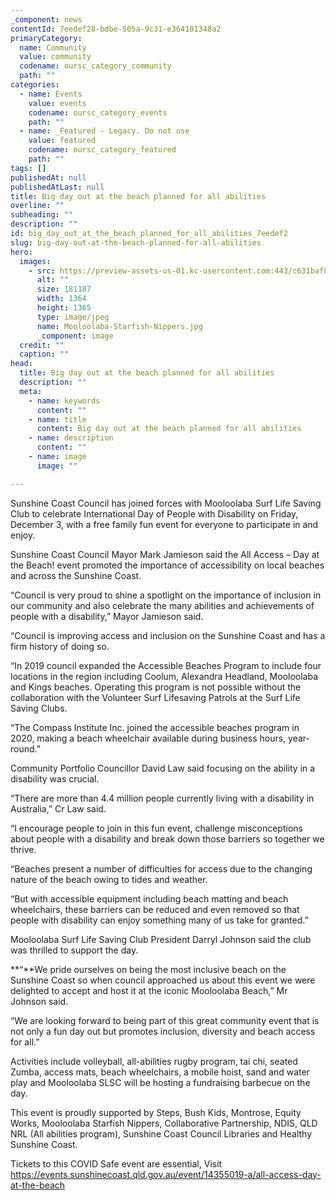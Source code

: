 ```yaml
---
_component: news
contentId: 7eedef28-bdbe-505a-9c31-e364101348a2
primaryCategory:
  name: Community
  value: community
  codename: oursc_category_community
  path: ""
categories:
  - name: Events
    value: events
    codename: oursc_category_events
    path: ""
  - name: _Featured - Legacy. Do not use
    value: featured
    codename: oursc_category_featured
    path: ""
tags: []
publishedAt: null
publishedAtLast: null
title: Big day out at the beach planned for all abilities
overline: ""
subheading: ""
description: ""
id: big_day_out_at_the_beach_planned_for_all_abilities_7eedef2
slug: big-day-out-at-the-beach-planned-for-all-abilities
hero:
  images:
    - src: https://preview-assets-us-01.kc-usercontent.com:443/c631baf8-1b46-001f-580c-d0001b68b4a8/f8502971-522d-4d3a-8ab2-1f418cfd2957/Mooloolaba-Starfish-Nippers.jpg
      alt: ""
      size: 181187
      width: 1364
      height: 1365
      type: image/jpeg
      name: Mooloolaba-Starfish-Nippers.jpg
      _component: image
  credit: ""
  caption: ""
head:
  title: Big day out at the beach planned for all abilities
  description: ""
  meta:
    - name: keywords
      content: ""
    - name: title
      content: Big day out at the beach planned for all abilities
    - name: description
      content: ""
    - name: image
      image: ""

---
```

Sunshine Coast Council has joined forces with Mooloolaba Surf Life Saving Club to celebrate International Day of People with Disability on Friday, December 3, with a free family fun event for everyone to participate in and enjoy.

Sunshine Coast Council Mayor Mark Jamieson said the All Access – Day at the Beach! event promoted the importance of accessibility on local beaches and across the Sunshine Coast.

“Council is very proud to shine a spotlight on the importance of inclusion in our community and also celebrate the many abilities and achievements of people with a disability,” Mayor Jamieson said.

“Council is improving access and inclusion on the Sunshine Coast and has a firm history of doing so.

“In 2019 council expanded the Accessible Beaches Program to include four locations in the region including Coolum, Alexandra Headland, Mooloolaba and Kings beaches. Operating this program is not possible without the collaboration with the Volunteer Surf Lifesaving Patrols at the Surf Life Saving Clubs.

“The Compass Institute Inc. joined the accessible beaches program in 2020, making a beach wheelchair available during business hours, year-round.”

Community Portfolio Councillor David Law said focusing on the ability in a disability was crucial.

“There are more than 4.4 million people currently living with a disability in Australia,” Cr Law said.

“I encourage people to join in this fun event, challenge misconceptions about people with a disability and break down those barriers so together we thrive.

“Beaches present a number of difficulties for access due to the changing nature of the beach owing to tides and weather.

“But with accessible equipment including beach matting and beach wheelchairs, these barriers can be reduced and even removed so that people with disability can enjoy something many of us take for granted.”

Mooloolaba Surf Life Saving Club President Darryl Johnson said the club was thrilled to support the day.

**“**We pride ourselves on being the most inclusive beach on the Sunshine Coast so when council approached us about this event we were delighted to accept and host it at the iconic Mooloolaba Beach,” Mr Johnson said.

“We are looking forward to being part of this great community event that is not only a fun day out but promotes inclusion, diversity and beach access for all.”

Activities include volleyball, all-abilities rugby program, tai chi, seated Zumba, access mats, beach wheelchairs, a mobile hoist, sand and water play and Mooloolaba SLSC will be hosting a fundraising barbecue on the day.

This event is proudly supported by Steps, Bush Kids, Montrose, Equity Works, Mooloolaba Starfish Nippers, Collaborative Partnership, NDIS, QLD NRL (All abilities program), Sunshine Coast Council Libraries and Healthy Sunshine Coast.

Tickets to this COVID Safe event are essential, Visit <https://events.sunshinecoast.qld.gov.au/event/14355019-a/all-access-day-at-the-beach>
